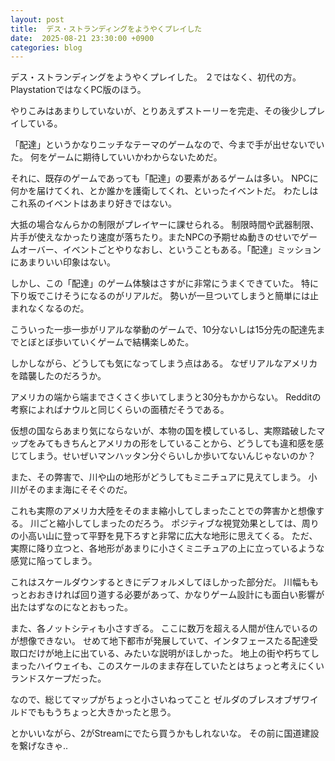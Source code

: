 ```yaml
---
layout: post
title:  デス・ストランディングをようやくプレイした
date:  2025-08-21 23:30:00 +0900
categories: blog
---
```


デス・ストランディングをようやくプレイした。
２ではなく、初代の方。PlaystationではなくPC版のほう。

やりこみはあまりしていないが、とりあえずストーリーを完走、その後少しプレイしている。

「配達」というかなりニッチなテーマのゲームなので、今まで手が出せないでいた。
何をゲームに期待していいかわからないためだ。

それに、既存のゲームであっても「配達」の要素があるゲームは多い。
NPCに何かを届けてくれ、とか誰かを護衛してくれ、といったイベントだ。
わたしはこれ系のイベントはあまり好きではない。

大抵の場合なんらかの制限がプレイヤーに課せられる。
制限時間や武器制限、片手が使えなかったり速度が落ちたり。またNPCの予期せぬ動きのせいでゲームオーバー、イベントごとやりなおし、ということもある。「配達」ミッションにあまりいい印象はない。

しかし、この「配達」のゲーム体験はさすがに非常にうまくできていた。
特に下り坂でこけそうになるのがリアルだ。
勢いが一旦ついてしまうと簡単には止まれなくなるのだ。

こういった一歩一歩がリアルな挙動のゲームで、10分ないしは15分先の配達先までとぼとぼ歩いていくゲームで結構楽しめた。

しかしながら、どうしても気になってしまう点はある。
なぜリアルなアメリカを踏襲したのだろうか。

アメリカの端から端までさくさく歩いてしまうと30分もかからない。
Redditの考察によればナウルと同じくらいの面積だそうである。

仮想の国ならあまり気にならないが、本物の国を模しているし、実際踏破したマップをみてもきちんとアメリカの形をしていることから、どうしても違和感を感じてしまう。せいぜいマンハッタン分ぐらいしか歩いてないんじゃないのか？

また、その弊害で、川や山の地形がどうしてもミニチュアに見えてしまう。
小川がそのまま海にそそぐのだ。

これも実際のアメリカ大陸をそのまま縮小してしまったことでの弊害かと想像する。
川ごと縮小してしまったのだろう。
ポジティブな視覚効果としては、周りの小高い山に登って平野を見下ろすと非常に広大な地形に思えてくる。
ただ、実際に降り立つと、各地形があまりに小さくミニチュアの上に立っているような感覚に陥ってしまう。

これはスケールダウンするときにデフォルメしてほしかった部分だ。
川幅ももっとおおきければ回り道する必要があって、かなりゲーム設計にも面白い影響が出たはずなのになとおもった。

また、各ノットシティも小さすぎる。
ここに数万を超える人間が住んでいるのが想像できない。
せめて地下都市が発展していて、インタフェースたる配達受取口だけが地上に出ている、みたいな説明がほしかった。
地上の街や朽ちてしまったハイウェイも、このスケールのまま存在していたとはちょっと考えにくいランドスケープだった。

なので、総じてマップがちょっと小さいねってこと
ゼルダのブレスオブザワイルドでももうちょっと大きかったと思う。

とかいいながら、2がStreamにでたら買うかもしれないな。
その前に国道建設を繋げなきゃ..

